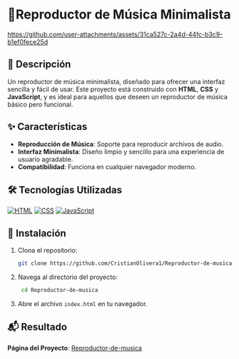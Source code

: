 # 🎵Reproductor de Música Minimalista

https://github.com/user-attachments/assets/31ca527c-2a4d-44fc-b3c9-b1ef0fece25d

## 📜 Descripción

Un reproductor de música minimalista, diseñado para ofrecer una interfaz sencilla y fácil de usar. Este proyecto está construido con **HTML**, **CSS** y **JavaScript**, y es ideal para aquellos que deseen un reproductor de música básico pero funcional.

## ✨ Características

- **Reproducción de Música**: Soporte para reproducir archivos de audio.
- **Interfaz Minimalista**: Diseño limpio y sencillo para una experiencia de usuario agradable.
- **Compatibilidad**: Funciona en cualquier navegador moderno.

## 🛠️ Tecnologías Utilizadas
[![HTML](https://img.shields.io/badge/HTML-51.5%25-orange?logo=html5)](https://developer.mozilla.org/es/docs/Web/HTML)
[![CSS](https://img.shields.io/badge/CSS-23.3%25-blue?logo=css3)](https://developer.mozilla.org/es/docs/Web/CSS)
[![JavaScript](https://img.shields.io/badge/JavaScript-25.2%25-yellow?logo=javascript)](https://developer.mozilla.org/es/docs/Web/JavaScript)

## 🚀 Instalación

1. Clona el repositorio:
   ```bash
   git clone https://github.com/CristianOlivera1/Reproductor-de-musica.git
   ```
2. Navega al directorio del proyecto:
   ```bash
    cd Reproductor-de-musica
    ```
3. Abre el archivo `index.html` en tu navegador.
   
## 📬 Resultado
**Página del Proyecto**: [Reproductor-de-musica](https://reproductor-de-musica-coc.vercel.app)
